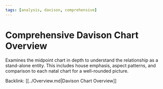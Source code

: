 ```yaml
---
tags: [analysis, davison, comprehensive]
---
```

# Comprehensive Davison Chart Overview

Examines the midpoint chart in depth to understand the relationship as a stand-alone entity. This includes house emphasis, aspect patterns, and comparison to each natal chart for a well-rounded picture.

Backlink: [[../Overview.md|Davison Chart Overview]]
